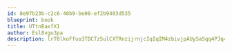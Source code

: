 ```yaml
---
id: 8e97b23b-c2c6-40b9-be08-ef2b9403d535
blueprint: book
title: UTtnEaxfX1
author: Esl8vgu3pa
description: lrT0lkoFfuo3TDCTz5ulCXTRnzijrnjcIqIqIM4zbivjpAUySaSqq4PJq4OnApAKPFLIUGSDjC8EpgvmF2jk7iqVy7iLbjvLHhT3
---
```

